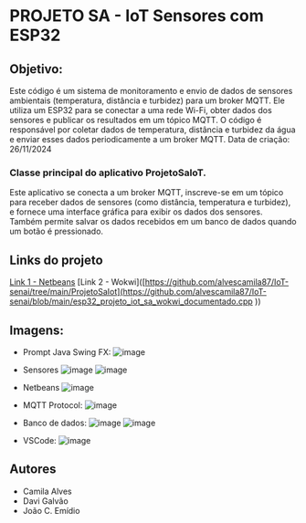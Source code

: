 # PROJETO SA - IoT Sensores com ESP32

## Objetivo:
Este código é um sistema de monitoramento e envio de dados de sensores ambientais (temperatura, distância e turbidez) para um broker MQTT. 
Ele utiliza um ESP32 para se conectar a uma rede Wi-Fi, obter dados dos sensores e publicar os resultados em um tópico MQTT. 
O código é responsável por coletar dados de temperatura, distância e turbidez da água e enviar esses dados periodicamente a um broker MQTT.
Data de criação: 26/11/2024
 
### Classe principal do aplicativo ProjetoSaIoT. 
Este aplicativo se conecta a um broker MQTT, inscreve-se em um tópico para receber dados de sensores 
(como distância, temperatura e turbidez), e fornece uma interface gráfica para exibir os dados dos sensores. 
Também permite salvar os dados recebidos em um banco de dados quando um botão é pressionado.

## Links do projeto
[Link 1 - Netbeans](https://github.com/alvescamila87/IoT-senai/tree/main/ProjetoSaIot)
[Link 2 - Wokwi]([https://github.com/alvescamila87/IoT-senai/tree/main/ProjetoSaIot](https://github.com/alvescamila87/IoT-senai/blob/main/esp32_projeto_iot_sa_wokwi_documentado.cpp ))

## Imagens:
* Prompt Java Swing FX:
![image](https://github.com/user-attachments/assets/cc205a9f-a05a-46b3-ae58-f145e9142c00)

* Sensores
![image](https://github.com/user-attachments/assets/8b6f26c2-4e7d-484b-bb1b-1bb8b0340679)
![image](https://github.com/user-attachments/assets/94acd593-a35b-4f16-b57d-e5eb424f7530)

* Netbeans
![image](https://github.com/user-attachments/assets/37ced9ac-6146-4287-aff4-df6254546ef6)

* MQTT Protocol:
![image](https://github.com/user-attachments/assets/4a21cf83-4604-4888-80bc-c9917f20acb0)

* Banco de dados:
![image](https://github.com/user-attachments/assets/ae821c42-6de2-409f-821e-b573c3b18492)
![image](https://github.com/user-attachments/assets/b5189aa1-9df5-4383-a485-815907b7e90c)

* VSCode:
![image](https://github.com/user-attachments/assets/1eff3e19-8b2b-4a42-9f71-351f677e3903)

## Autores
* Camila Alves
* Davi Galvão
* João C. Emídio
